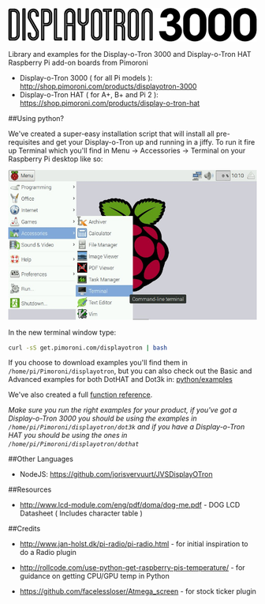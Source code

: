 ![Display-o-Tron 3000](display-o-tron-logo.png)

Library and examples for the Display-o-Tron 3000 and Display-o-Tron HAT Raspberry Pi add-on boards from Pimoroni

* Display-o-Tron 3000 ( for all Pi models ): http://shop.pimoroni.com/products/displayotron-3000
* Display-o-Tron HAT ( for A+, B+ and Pi 2 ): https://shop.pimoroni.com/products/display-o-tron-hat

##Using python?

We've created a super-easy installation script that will install all pre-requisites and get your Display-o-Tron up and running in a jiffy. To run it fire up Terminal which you'll find in Menu -> Accessories -> Terminal on your Raspberry Pi desktop like so:

![Finding the terminal](terminal.jpg)

In the new terminal window type:

```bash
curl -sS get.pimoroni.com/displayotron | bash
```

If you choose to download examples you'll find them in `/home/pi/Pimoroni/displayotron`, but you can also check out the Basic and Advanced examples for both DotHAT and Dot3k in: [python/examples](python/examples)

We've also created a full [function reference](python/REFERENCE.md).

*Make sure you run the right examples for your product, if you've got a Display-o-Tron 3000 you should be using the examples in `/home/pi/Pimoroni/displayotron/dot3k` and if you have a Display-o-Tron HAT you should be using the ones in `/home/pi/Pimoroni/displayotron/dothat`*

##Other Languages

* NodeJS: https://github.com/jorisvervuurt/JVSDisplayOTron

##Resources

* http://www.lcd-module.com/eng/pdf/doma/dog-me.pdf - DOG LCD Datasheet ( Includes character table )

##Credits

* http://www.jan-holst.dk/pi-radio/pi-radio.html - for initial inspiration to do a Radio plugin

* http://rollcode.com/use-python-get-raspberry-pis-temperature/ - for guidance on getting CPU/GPU temp in Python

* https://github.com/facelessloser/Atmega_screen - for stock ticker plugin
